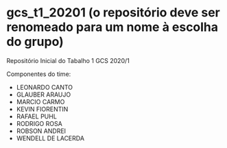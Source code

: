 # gcs_t1_20201 (o repositório deve ser renomeado para um nome à escolha do grupo)
Repositório Inicial do Tabalho 1 GCS 2020/1

Componentes do time:
- LEONARDO CANTO
- GLAUBER ARAUJO
- MARCIO CARMO
- KEVIN FIORENTIN
- RAFAEL PUHL
- RODRIGO ROSA
- ROBSON ANDREI
- WENDELL DE LACERDA
